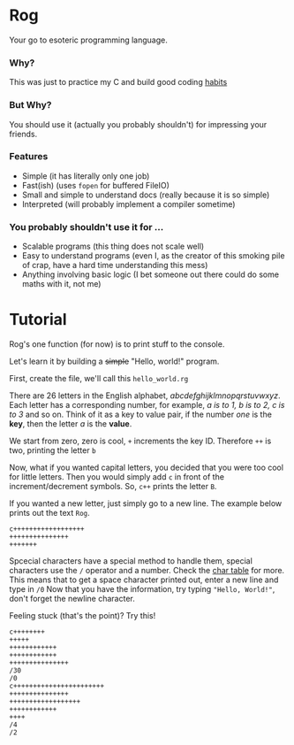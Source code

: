 # Rog
Your go to esoteric programming language.

### Why?
This was just to practice my C and build good coding [habits](https://www.youtube.com/watch?v=dQw4w9WgXcQ)

### But Why?
You should use it (actually you probably shouldn't) for impressing your friends.

### Features
- Simple (it has literally only one job)
- Fast(ish) (uses `fopen` for buffered FileIO)
- Small and simple to understand docs (really because it is so simple)
- Interpreted (will probably implement a compiler sometime)

### You probably shouldn't use it for ...
- Scalable programs (this thing does not scale well)
- Easy to understand programs (even I, as the creator of this smoking pile of crap, have a hard time understanding this mess)
- Anything involving basic logic (I bet someone out there could do some maths with it, not me)

# Tutorial
Rog's one function (for now) is to print stuff to the console.

Let's learn it by building a ~~simple~~ "Hello, world!" program.

First, create the file, we'll call this `hello_world.rg`

There are 26 letters in the English alphabet, _abcdefghijklmnopqrstuvwxyz_. Each letter has a corresponding number, for example, _a is to 1, b is to 2, c is to 3_ and so on. Think of it as a key to value pair, if the number _one_ is the **key**, then the letter _a_ is the **value**.

We start from zero, zero is cool, `+` increments the key ID.
Therefore `++` is two, printing the letter `b`

Now, what if you wanted capital letters, you decided that you were too cool for little letters. Then you would simply add `c` in front of the increment/decrement symbols.
So, `c++` prints the letter `B`.

If you wanted a new letter, just simply go to a new line. The example below prints out the text `Rog`.
```
c++++++++++++++++++
+++++++++++++++
+++++++
```

Spcecial characters have a special method to handle them, special characters use the `/` operator and a number. Check the [char table](https://github.com/tominekan/rog) for more.
This means that to get a space character printed out, enter a new line and type in `/0`
Now that you have the information, try typing `"Hello, World!"`, don't forget the newline character.





Feeling stuck (that's the point)? Try this!
```
c++++++++
+++++
++++++++++++
++++++++++++
+++++++++++++++
/30
/0
c+++++++++++++++++++++++
+++++++++++++++
++++++++++++++++++
++++++++++++
++++
/4
/2
```